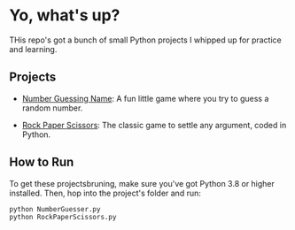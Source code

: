 # Yo, what's up? 
THis repo's got a bunch of small Python projects I whipped up for practice and learning.


## Projects
- [Number Guessing Name](BitByBite/GuessNumber/NumberGuesser.py): A fun little game where you try to guess a random number.

- [Rock Paper Scissors](BitByBite/RockPaperScissors/RockPaperScissors.py): The classic game to settle any argument, coded in Python.


## How to Run
To get these projectsbruning, make sure you've got Python 3.8 or higher installed. Then, hop into the project's folder and run:
```bash
python NumberGuesser.py
python RockPaperScissors.py
